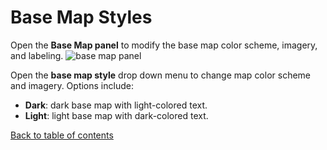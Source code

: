 # Base Map Styles

Open the __Base Map panel__ to modify the base map color scheme, imagery, and labeling.
![base map panel](https://d1a3f4spazzrp4.cloudfront.net/kepler.gl/documentation/image9.png "base map panel")

Open the __base map style__ drop down menu to change map color scheme and imagery. Options include:
- __Dark__: dark base map with light-colored text.
- __Light__: light base map with dark-colored text.

[Back to table of contents](docs/a-introduction.md)
